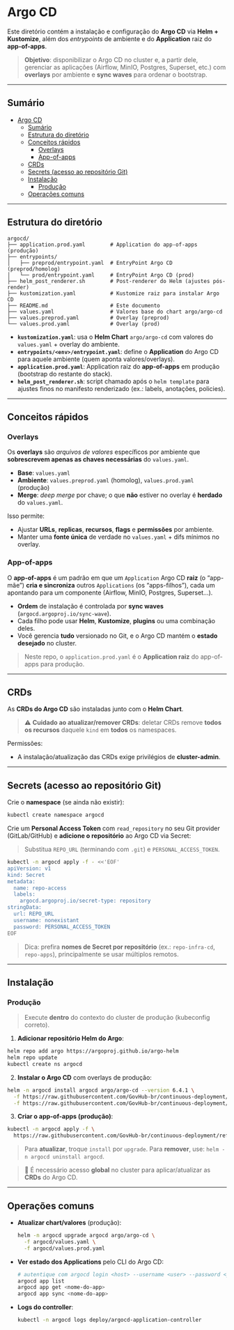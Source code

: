 # Argo CD

Este diretório contém a instalação e configuração do **Argo CD** via **Helm + Kustomize**, além dos _entrypoints_ de ambiente e do **Application** raiz do **app-of-apps**.

> **Objetivo**: disponibilizar o Argo CD no cluster e, a partir dele, gerenciar as aplicações (Airflow, MinIO, Postgres, Superset, etc.) com **overlays** por ambiente e **sync waves** para ordenar o bootstrap.

---

## Sumário

- [Argo CD](#argo-cd)
  - [Sumário](#sumário)
  - [Estrutura do diretório](#estrutura-do-diretório)
  - [Conceitos rápidos](#conceitos-rápidos)
    - [Overlays](#overlays)
    - [App-of-apps](#app-of-apps)
  - [CRDs](#crds)
  - [Secrets (acesso ao repositório Git)](#secrets-acesso-ao-repositório-git)
  - [Instalação](#instalação)
    - [Produção](#produção)
  - [Operações comuns](#operações-comuns)

---

## Estrutura do diretório

```text
argocd/
├── application.prod.yaml        # Application do app-of-apps (produção)
├── entrypoints/
│   ├── preprod/entrypoint.yaml  # EntryPoint Argo CD (preprod/homolog)
│   └── prod/entrypoint.yaml     # EntryPoint Argo CD (prod)
├── helm_post_renderer.sh        # Post-renderer do Helm (ajustes pós-render)
├── kustomization.yaml           # Kustomize raiz para instalar Argo CD
├── README.md                    # Este documento
├── values.yaml                  # Valores base do chart argo/argo-cd
├── values.preprod.yaml          # Overlay (preprod)
└── values.prod.yaml             # Overlay (prod)
````

* **`kustomization.yaml`**: usa o **Helm Chart** `argo/argo-cd` com valores do `values.yaml` + overlay do ambiente.
* **`entrypoints/<env>/entrypoint.yaml`**: define o **Application** do Argo CD para aquele ambiente (quem aponta valores/overlays).
* **`application.prod.yaml`**: Application raiz do **app-of-apps** em produção (bootstrap do restante do stack).
* **`helm_post_renderer.sh`**: script chamado após o `helm template` para ajustes finos no manifesto renderizado (ex.: labels, anotações, policies).

---

## Conceitos rápidos

### Overlays

Os **overlays** são *arquivos de valores* específicos por ambiente que **sobrescrevem apenas as chaves necessárias** do `values.yaml`.

* **Base**: `values.yaml`
* **Ambiente**: `values.preprod.yaml` (homolog), `values.prod.yaml` (produção)
* **Merge**: *deep merge* por chave; o que **não** estiver no overlay é **herdado** do `values.yaml`.

Isso permite:

* Ajustar **URLs**, **replicas**, **recursos**, **flags** e **permissões** por ambiente.
* Manter uma **fonte única** de verdade no `values.yaml` + difs mínimos no overlay.

### App-of-apps

O **app-of-apps** é um padrão em que um `Application` Argo CD **raiz** (o “app-mãe”) **cria e sincroniza** outros `Applications` (os “apps-filhos”), cada um apontando para um componente (Airflow, MinIO, Postgres, Superset…).

* **Ordem** de instalação é controlada por **sync waves** (`argocd.argoproj.io/sync-wave`).
* Cada filho pode usar **Helm**, **Kustomize**, **plugins** ou uma combinação deles.
* Você gerencia **tudo** versionado no Git, e o Argo CD mantém o **estado desejado** no cluster.

> Neste repo, o `application.prod.yaml` é o **Application raiz** do app-of-apps para produção.

---

## CRDs

As **CRDs do Argo CD** são instaladas junto com o **Helm Chart**.

> ⚠️ **Cuidado ao atualizar/remover CRDs**: deletar CRDs remove **todos os recursos** daquele `kind` em **todos** os namespaces.

Permissões:

* A instalação/atualização das CRDs exige privilégios de **cluster-admin**.

---

## Secrets (acesso ao repositório Git)

Crie o **namespace** (se ainda não existir):

```bash
kubectl create namespace argocd
```

Crie um **Personal Access Token** com `read_repository` no seu Git provider (GitLab/GitHub) e **adicione o repositório** ao Argo CD via Secret:

> Substitua `REPO_URL` (terminando com `.git`) e `PERSONAL_ACCESS_TOKEN`.

```bash
kubectl -n argocd apply -f - <<'EOF'
apiVersion: v1
kind: Secret
metadata:
  name: repo-access
  labels:
    argocd.argoproj.io/secret-type: repository
stringData:
  url: REPO_URL
  username: nonexistant
  password: PERSONAL_ACCESS_TOKEN
EOF
```

> Dica: prefira **nomes de Secret por repositório** (ex.: `repo-infra-cd`, `repo-apps`), principalmente se usar múltiplos remotos.

---

## Instalação

### Produção

> Execute **dentro** do contexto do cluster de produção (kubeconfig correto).

1. **Adicionar repositório Helm do Argo**:

```bash
helm repo add argo https://argoproj.github.io/argo-helm
helm repo update
kubectl create ns argocd
```

2. **Instalar o Argo CD** com overlays de produção:

```bash
helm -n argocd install argocd argo/argo-cd --version 6.4.1 \
  -f https://raw.githubusercontent.com/GovHub-br/continuous-deployment/refs/heads/main/argocd/values.yaml \
  -f https://raw.githubusercontent.com/GovHub-br/continuous-deployment/refs/heads/main/argocd/values.prod.yaml
```

3. **Criar o app-of-apps (produção)**:

```bash
kubectl -n argocd apply -f \
  https://raw.githubusercontent.com/GovHub-br/continuous-deployment/refs/heads/main/argocd/application.prod.yaml
```

> Para **atualizar**, troque `install` por `upgrade`.
> Para **remover**, use: `helm -n argocd uninstall argocd`.

> 🔐 É necessário acesso **global** no cluster para aplicar/atualizar as **CRDs** do Argo CD.

---

## Operações comuns

* **Atualizar chart/valores** (produção):

  ```bash
  helm -n argocd upgrade argocd argo/argo-cd \
    -f argocd/values.yaml \
    -f argocd/values.prod.yaml
  ```
* **Ver estado dos Applications** pelo CLI do Argo CD:

  ```bash
  # autentique com argocd login <host> --username <user> --password <pass>
  argocd app list
  argocd app get <nome-do-app>
  argocd app sync <nome-do-app>
  ```
* **Logs do controller**:

  ```bash
  kubectl -n argocd logs deploy/argocd-application-controller
  ```
